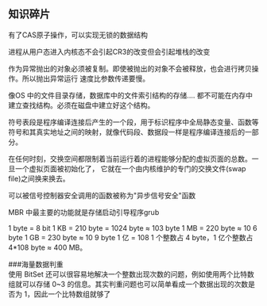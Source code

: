 ## 知识碎片
有了CAS原子操作，可以实现无锁的数据结构    

进程从用户态进入内核态不会引起CR3的改变但会引起堆栈的改变    

作为异常抛出的对象必须被复制。即使被抛出的对象不会被释放，也会进行拷贝操作。所以抛出异常运行 速度比参数传递要慢。 

像OS 中的文件目录存储，数据库中的文件索引结构的存储.... 都不可能在内存中建立查找结构。必须在磁盘中建立好这个结构。

符号表段是程序编译连接后产生的一个段，用于标识程序中全局静态变量、函数等符号和其真实地址之间的映射，就像代码段、数据段一样是程序编译连接后的一部分。 

在任何时刻，交换空间都限制着当前运行着的进程能够分配的虚拟页面的总数。一旦一个虚拟页面被初始化了， 它就在一个由内核维护的专门的交换文件(swap file)之间换来换去。

可以被信号控制器安全调用的函数被称为"异步信号安全"函数  

MBR 中最主要的功能就是存储启动引导程序grub

1 byte = 8 bit
1 KB = 210 byte = 1024 byte ≈ 103 byte
1 MB = 220 byte ≈ 10 6 byte
1 GB = 230 byte ≈ 10 9 byte
1 亿 = 108
1 个整数占 4 byte，1 亿个整数占 4*108 byte ≈ 400 MB。

###海量数据判重      
使用 BitSet 还可以很容易地解决一个整数出现次数的问题，例如使用两个比特数组就可以存储 0~3 的信息。其实判重问题也可以简单看成一个数据出现的次数是否为 1，因此一个比特数组就够了    




